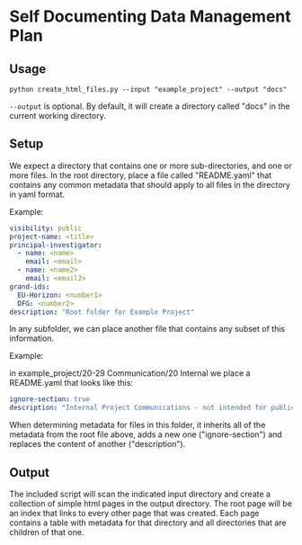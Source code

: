 # Self Documenting Data Management Plan

## Usage

`python create_html_files.py --input "example_project" --output "docs"`

`--output`  is optional. By default, it will create a directory called "docs" in the current working directory.

## Setup

We expect a directory that contains one or more sub-directories, and one or more files. In the root directory, place a file called "README.yaml" that contains any common metadata that should apply to all files in the directory in yaml format.

Example:

```yaml
visibility: public
project-name: <title>
principal-investigator:
  - name: <name>
    email: <email>
  - name: <name2>
    email: <email2>
grand-ids:
  EU-Horizon: <number1>
  DFG: <number2>
description: "Root folder for Example Project"
```

In any subfolder, we can place another file that contains any subset of this information. 

Example:

in example_project/20-29 Communication/20 Internal we place a README.yaml that looks like this:
```yaml
ignore-section: true
description: "Internal Project Communications - not intended for publication"
```

When determining metadata for files in this folder, it inherits all of the metadata from the root file above, adds a new one ("ignore-section") and replaces the content of another ("description").

## Output

The included script will scan the indicated input directory and create a collection of simple html pages in the output directory. The root page will be an index that links to every other page that was created. Each page contains a table with metadata for that directory and all directories that are children of that one.
